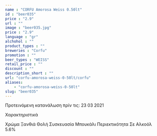 ```yaml
---
name : "CORFU Amorosa Weiss 0.50lt"
id : "beer035"
price : "2.9"
url : ""
image : "beer035.jpg"
price : "2.9"
language : "gr"
alchohol : ""
product_types : ""
breweries : "Corfu"
promotion : ""
beer_types : "WEISS"
retail_price : ""
discount : ""
description_short : ""
url: "corfu-amorosa-weiss-0-50lt/corfu"
aliases: 
    - "corfu-amorosa-weiss-0-50lt"
slug: "beer035"
---
```


Προτεινόμενη κατανάλωση πρίν τις: 23 03 2021

Χαρακτηριστικά

Χρώμα
Ξανθιά Θολή
Συσκευασία
Μπουκάλι
Περιεκτικότητα Σε Αλκοόλ
5.6%